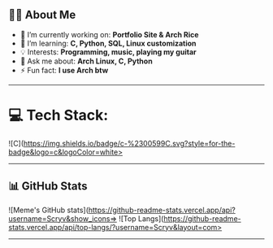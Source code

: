 ## 🧑‍💻 About Me
- 🔭 I’m currently working on: **Portfolio Site & Arch Rice**
- 🌱 I’m learning: **C, Python, SQL, Linux customization**
- 💡 Interests: **Programming, music, playing my guitar**
- 💬 Ask me about: **Arch Linux, C, Python**
- ⚡ Fun fact: **I use Arch btw**

---

# 💻 Tech Stack:
![C](https://img.shields.io/badge/c-%2300599C.svg?style=for-the-badge&logo=c&logoColor=white>


---

## 📊 GitHub Stats
![Meme's GitHub stats](https://github-readme-stats.vercel.app/api?username=Scryv&show_icons=>
![Top Langs](https://github-readme-stats.vercel.app/api/top-langs/?username=Scryv&layout=com>

---
